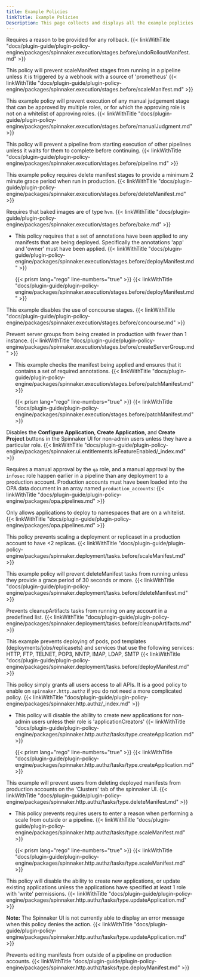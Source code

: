 ```yaml
---
title: Example Policies
linkTitle: Example Policies
Description: This page collects and displays all the example poplicies in the Policy Engine package documentation.
---
```


Requires a reason to be provided for any rollback. {{< linkWithTitle "docs/plugin-guide/plugin-policy-engine/packages/spinnaker.execution/stages.before/undoRolloutManifest.md" >}}

This policy will prevent scaleManifest stages from running in a pipeline unless it is triggered by a webhook with a source of 'prometheus' {{< linkWithTitle "docs/plugin-guide/plugin-policy-engine/packages/spinnaker.execution/stages.before/scaleManifest.md" >}}

This example policy will prevent execution of any manual judgement stage that can be approved by multiple roles, or for which the approving role is not on a whitelist of approving roles. {{< linkWithTitle "docs/plugin-guide/plugin-policy-engine/packages/spinnaker.execution/stages.before/manualJudgment.md" >}}

This policy will prevent a pipeline from starting execution of other pipelines unless it waits for them to complete before continuing. {{< linkWithTitle "docs/plugin-guide/plugin-policy-engine/packages/spinnaker.execution/stages.before/pipeline.md" >}}

This example policy requires delete manifest stages to provide a minimum 2 minute grace period when run in production. {{< linkWithTitle "docs/plugin-guide/plugin-policy-engine/packages/spinnaker.execution/stages.before/deleteManifest.md" >}}

Requires that baked images are of type `hvm`. {{< linkWithTitle "docs/plugin-guide/plugin-policy-engine/packages/spinnaker.execution/stages.before/bake.md" >}}

- This policy requires that a set of annotations have been applied to any manifests that are being deployed. Specifically the annotations 'app' and 'owner' must have been applied. {{< linkWithTitle "docs/plugin-guide/plugin-policy-engine/packages/spinnaker.execution/stages.before/deployManifest.md" >}}

  {{< prism lang="rego" line-numbers="true" >}} {{< linkWithTitle "docs/plugin-guide/plugin-policy-engine/packages/spinnaker.execution/stages.before/deployManifest.md" >}}

This example disables the use of concourse stages. {{< linkWithTitle "docs/plugin-guide/plugin-policy-engine/packages/spinnaker.execution/stages.before/concourse.md" >}}

Prevent server groups from being created in production with fewer than 1 instance. {{< linkWithTitle "docs/plugin-guide/plugin-policy-engine/packages/spinnaker.execution/stages.before/createServerGroup.md" >}}

- This example checks the manifest being applied and ensures that it contains a set of required annotations. {{< linkWithTitle "docs/plugin-guide/plugin-policy-engine/packages/spinnaker.execution/stages.before/patchManifest.md" >}}

  {{< prism lang="rego" line-numbers="true" >}} {{< linkWithTitle "docs/plugin-guide/plugin-policy-engine/packages/spinnaker.execution/stages.before/patchManifest.md" >}}

Disables the **Configure Application**, **Create Application**, and **Create Project** buttons in the Spinnaker UI for non-admin users unless they have a particular role. {{< linkWithTitle "docs/plugin-guide/plugin-policy-engine/packages/spinnaker.ui.entitlements.isFeatureEnabled/_index.md" >}}

Requires a manual approval by the `qa` role, and a manual approval by the `infosec` role happen earlier in a pipeline than any deployment to a production account. Production accounts must have been loaded into the OPA data document in an array named `production_accounts`: {{< linkWithTitle "docs/plugin-guide/plugin-policy-engine/packages/opa.pipelines.md" >}}

Only allows applications to deploy to namespaces that are on a whitelist. {{< linkWithTitle "docs/plugin-guide/plugin-policy-engine/packages/opa.pipelines.md" >}}

This policy prevents scaling a deployment or replicaset in a production account to have <2 replicas. {{< linkWithTitle "docs/plugin-guide/plugin-policy-engine/packages/spinnaker.deployment/tasks.before/scaleManifest.md" >}}

This example policy will prevent deleteManifest tasks from running unless they provide a grace period of 30 seconds or more. {{< linkWithTitle "docs/plugin-guide/plugin-policy-engine/packages/spinnaker.deployment/tasks.before/deleteManifest.md" >}}

Prevents cleanupArtifacts tasks from running on any account in a predefined list. {{< linkWithTitle "docs/plugin-guide/plugin-policy-engine/packages/spinnaker.deployment/tasks.before/cleanupArtifacts.md" >}}

This example prevents deploying of pods, pod templates (deployments/jobs/replicasets) and services that use the following services: HTTP, FTP, TELNET, POP3, NNTP, IMAP, LDAP, SMTP {{< linkWithTitle "docs/plugin-guide/plugin-policy-engine/packages/spinnaker.deployment/tasks.before/deployManifest.md" >}}

This policy simply grants all users access to all APIs. It is a good policy to enable on `spinnaker.http.authz` if you do not need a more complicated policy. {{< linkWithTitle "docs/plugin-guide/plugin-policy-engine/packages/spinnaker.http.authz/_index.md" >}}

- This policy will disable the ability to create new applications for non-admin users unless their role is 'applicationCreators' {{< linkWithTitle "docs/plugin-guide/plugin-policy-engine/packages/spinnaker.http.authz/tasks/type.createApplication.md" >}}

  {{< prism lang="rego" line-numbers="true" >}} {{< linkWithTitle "docs/plugin-guide/plugin-policy-engine/packages/spinnaker.http.authz/tasks/type.createApplication.md" >}}

This example will prevent users from deleting deployed manifests from production accounts on the 'Clusters' tab of the spinnaker UI. {{< linkWithTitle "docs/plugin-guide/plugin-policy-engine/packages/spinnaker.http.authz/tasks/type.deleteManifest.md" >}}

- This policy prevents requires users to enter a reason when performing a scale from outside or a pipeline. {{< linkWithTitle "docs/plugin-guide/plugin-policy-engine/packages/spinnaker.http.authz/tasks/type.scaleManifest.md" >}}

  {{< prism lang="rego" line-numbers="true" >}} {{< linkWithTitle "docs/plugin-guide/plugin-policy-engine/packages/spinnaker.http.authz/tasks/type.scaleManifest.md" >}}

This policy will disable the ability to create new applications, or update existing applications unless the applications have specified at least 1 role with 'write' permissions. {{< linkWithTitle "docs/plugin-guide/plugin-policy-engine/packages/spinnaker.http.authz/tasks/type.updateApplication.md" >}}

**Note:** The Spinnaker UI is not currently able to display an error message when this policy denies the action. {{< linkWithTitle "docs/plugin-guide/plugin-policy-engine/packages/spinnaker.http.authz/tasks/type.updateApplication.md" >}}

Prevents editing manifests from outside of a pipeline on production accounts. {{< linkWithTitle "docs/plugin-guide/plugin-policy-engine/packages/spinnaker.http.authz/tasks/type.deployManifest.md" >}}

